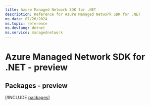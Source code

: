 ```yaml
---
title: Azure Managed Network SDK for .NET
description: Reference for Azure Managed Network SDK for .NET
ms.date: 07/26/2024
ms.topic: reference
ms.devlang: dotnet
ms.service: managednetwork
---
```

# Azure Managed Network SDK for .NET - preview
## Packages - preview
[!INCLUDE [packages](managed-network-index.md)]